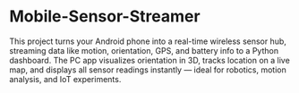# Mobile-Sensor-Streamer
This project turns your Android phone into a real-time wireless sensor hub, streaming data like motion, orientation, GPS, and battery info to a Python dashboard. The PC app visualizes orientation in 3D, tracks location on a live map, and displays all sensor readings instantly — ideal for robotics, motion analysis, and IoT experiments.
